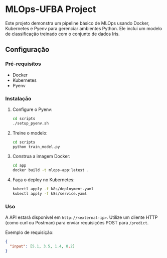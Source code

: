 # MLOps-UFBA Project

Este projeto demonstra um pipeline básico de MLOps usando Docker, Kubernetes e Pyenv para gerenciar ambientes Python. Ele inclui um modelo de classificação treinado com o conjunto de dados Iris.

## Configuração

### Pré-requisitos

- Docker
- Kubernetes
- Pyenv

### Instalação

1. Configure o Pyenv:
    ```sh
    cd scripts
    ./setup_pyenv.sh
    ```

2. Treine o modelo:
    ```sh
    cd scripts
    python train_model.py
    ```

3. Construa a imagem Docker:
    ```sh
    cd app
    docker build -t mlops-app:latest .
    ```

4. Faça o deploy no Kubernetes:
    ```sh
    kubectl apply -f k8s/deployment.yaml
    kubectl apply -f k8s/service.yaml
    ```

### Uso

A API estará disponível em `http://<external-ip>`. Utilize um cliente HTTP (como curl ou Postman) para enviar requisições POST para `/predict`.

Exemplo de requisição:
```json
{
  "input": [5.1, 3.5, 1.4, 0.2]
}
